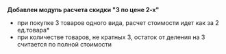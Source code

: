 **Добавлен модуль расчета скидки "3 по цене 2-х"**
* при покупке 3 товаров одного вида, расчет стоимости идет как за 2 ед.товара*
* при количестве товаров, не кратных 3, остаток от деления на 3 считается по полной стоимости


